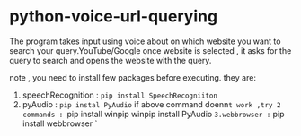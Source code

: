 # python-voice-url-querying
The program takes input using voice about on which website you want to search your query.YouTube/Google
once website is selected , it asks for the query to search and opens the website with the query. 

note , you need to install few packages before executing. they are:
1. speechRecognition : ` pip install SpeechRecogniiton `
2. pyAudio : ` pip instal PyAudio `
             if above command doenn`t work ,try 2 commands :
              `pip install winpip
               winpip install PyAudio `
3.webbrowser : ` pip install webbrowser `
   
